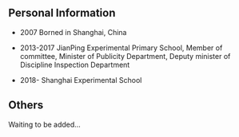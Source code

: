 ## Personal Information

- 2007 Borned in Shanghai, China

- 2013-2017 JianPing Experimental Primary School, Member of committee, Minister of Publicity Department, Deputy minister of Discipline Inspection Department

- 2018- Shanghai Experimental School

## Others

Waiting to be added...
